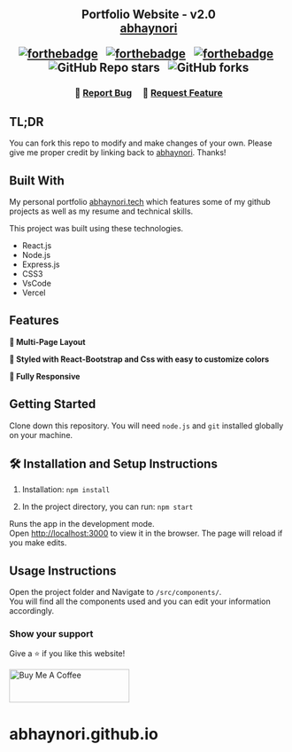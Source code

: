 <h2 align="center">
  Portfolio Website - v2.0<br/>
  <a href="https://abhaynori.github.io" target="_blank">abhaynori</a>
<!-- </h2>
<div align="center">
  <img alt="Demo" src="./Images/readme-img1.png" />
</div> -->

<br/>

<center>

[![forthebadge](https://forthebadge.com/images/badges/built-with-love.svg)](https://forthebadge.com) &nbsp;
[![forthebadge](https://forthebadge.com/images/badges/made-with-javascript.svg)](https://forthebadge.com) &nbsp;
[![forthebadge](https://forthebadge.com/images/badges/open-source.svg)](https://forthebadge.com) &nbsp;
![GitHub Repo stars](https://img.shields.io/github/stars/soumyajit4419/Portfolio?color=red&logo=github&style=for-the-badge) &nbsp;
![GitHub forks](https://img.shields.io/github/forks/soumyajit4419/Portfolio?color=red&logo=github&style=for-the-badge)

</center>

<h3 align="center">
    🔹
    <a href="https://github.com/abhaynori/">Report Bug</a> &nbsp; &nbsp;
    🔹
    <a href="https://github.com/abhaynori/">Request Feature</a>
</h3>

## TL;DR

You can fork this repo to modify and make changes of your own. Please give me proper credit by linking back to [abhaynori](https://github.com/abhaynori). Thanks!

## Built With

My personal portfolio <a href="https://abhaynori.github.io" target="_blank">abhaynori.tech</a> which features some of my github projects as well as my resume and technical skills.<br/>

This project was built using these technologies.

- React.js
- Node.js
- Express.js
- CSS3
- VsCode
- Vercel

## Features

**📖 Multi-Page Layout**

**🎨 Styled with React-Bootstrap and Css with easy to customize colors**

**📱 Fully Responsive**

## Getting Started

Clone down this repository. You will need `node.js` and `git` installed globally on your machine.

## 🛠 Installation and Setup Instructions

1. Installation: `npm install`

2. In the project directory, you can run: `npm start`

Runs the app in the development mode.\
Open [http://localhost:3000](http://localhost:3000) to view it in the browser.
The page will reload if you make edits.

## Usage Instructions

Open the project folder and Navigate to `/src/components/`. <br/>
You will find all the components used and you can edit your information accordingly.

### Show your support

Give a ⭐ if you like this website!

<a href="abhaynori.github.io" target="_blank"><img src="www.linkedin.com/in/abhay-nori-483518279" alt="Buy Me A Coffee" height= "60px" width= "217px" ></a>
# abhaynori.github.io
